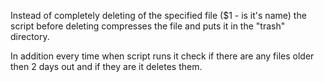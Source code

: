 Instead of completely deleting of the specified file ($1 - is it's name) the script before deleting 
compresses the file and puts it in the "trash" directory.

In addition every time when script runs it check if there are any files older then 2 days out and if they are it deletes them.


